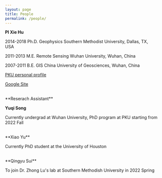 ```yaml
---
layout: page
title: People
permalink: /people/
---
```


**PI Xie Hu**

2014-2018   Ph.D. Geophysics       Southern Methodist University, Dallas, TX, USA

2011-2013   M.E.  Remote Sensing   Wuhan University, Wuhan, China

2007-2011   B.E.  GIS              China University of Geosciences, Wuhan, China

<a href="https://www.ues.pku.edu.cn/szdw/qbjs/h/355860.htm" target="_blank">PKU personal profile</a>

<a href="https://sites.google.com/site/xiehusar/" target="_blank">Google Site</a>

<br>
**Reserach Assistant**

**Yuqi Song**

Currently undergrad at Wuhan University, PhD program at PKU starting from 2022 Fall

<br>
**Xiao Yu**

Currently PhD student at the University of Houston

<br>
**Qingyu Sui**

To join Dr. Zhong Lu's lab at Southern Methodish University in 2022 Spring

<br>
<br>
<br>
<br>
